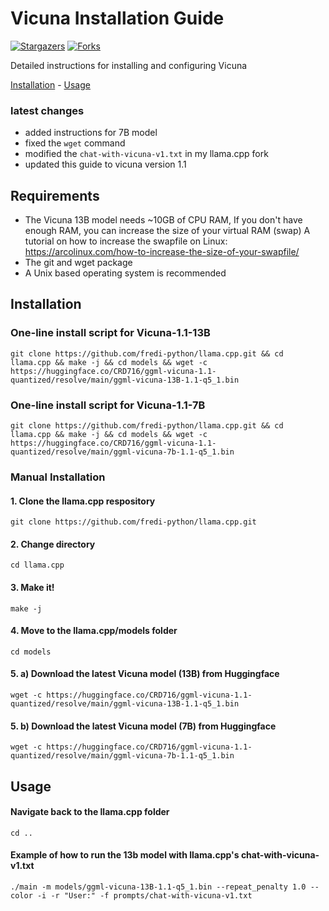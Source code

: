 # Vicuna Installation Guide


[![Stargazers][stars-shield]][stars-url]
[![Forks][forks-shield]][forks-url]

Detailed instructions for installing and configuring Vicuna

<a href="#installation">Installation</a> - <a href="#usage">Usage</a>


### latest changes
- added instructions for 7B model
- fixed the `wget` command 
- modified the `chat-with-vicuna-v1.txt` in my llama.cpp fork
- updated this guide to vicuna version 1.1
## Requirements
- The Vicuna 13B model needs ~10GB of CPU RAM, If you don't have enough RAM, you can increase the size of your virtual RAM (swap)
  A tutorial on how to increase the swapfile on Linux: https://arcolinux.com/how-to-increase-the-size-of-your-swapfile/
- The git and wget package 
- A Unix based operating system is recommended

## Installation
### One-line install script for Vicuna-1.1-13B
```
git clone https://github.com/fredi-python/llama.cpp.git && cd llama.cpp && make -j && cd models && wget -c https://huggingface.co/CRD716/ggml-vicuna-1.1-quantized/resolve/main/ggml-vicuna-13B-1.1-q5_1.bin
```
### One-line install script for Vicuna-1.1-7B
```
git clone https://github.com/fredi-python/llama.cpp.git && cd llama.cpp && make -j && cd models && wget -c https://huggingface.co/CRD716/ggml-vicuna-1.1-quantized/resolve/main/ggml-vicuna-7b-1.1-q5_1.bin
```

### Manual Installation
#### 1. Clone the llama.cpp respository
```
git clone https://github.com/fredi-python/llama.cpp.git
```
#### 2. Change directory
```
cd llama.cpp
```
#### 3. Make it!
```
make -j
```
#### 4. Move to the llama.cpp/models folder
```
cd models
```
#### 5. a) Download the latest Vicuna model (13B) from Huggingface
```
wget -c https://huggingface.co/CRD716/ggml-vicuna-1.1-quantized/resolve/main/ggml-vicuna-13B-1.1-q5_1.bin
```
#### 5. b) Download the latest Vicuna model (7B) from Huggingface
```
wget -c https://huggingface.co/CRD716/ggml-vicuna-1.1-quantized/resolve/main/ggml-vicuna-7b-1.1-q5_1.bin
```
## Usage
#### Navigate back to the llama.cpp folder
```
cd ..
```
#### Example of how to run the 13b model with llama.cpp's chat-with-vicuna-v1.txt 
```
./main -m models/ggml-vicuna-13B-1.1-q5_1.bin --repeat_penalty 1.0 --color -i -r "User:" -f prompts/chat-with-vicuna-v1.txt
```


[stars-shield]: https://img.shields.io/github/stars/vicuna-tools/vicuna-installation-guide.svg?style=for-the-badge
[stars-url]: https://github.com/vicuna-tools/vicuna-installation-guide/stargazers
[forks-shield]: https://img.shields.io/github/forks/vicuna-tools/vicuna-installation-guide.svg?style=for-the-badge
[forks-url]: https://github.com/vicuna-tools/vicuna-installation-guide/network/members
